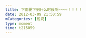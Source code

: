 ```yaml
---
title: 下雨要下到什么时候啊~~~~！！！！
date: 2012-03-09 21:50:59
mCategories: [说说]
type: moment
time: t215059
---
```


